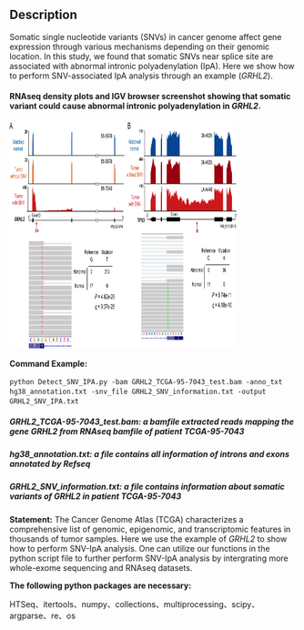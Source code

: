 
## Description
Somatic single nucleotide variants (SNVs) in cancer genome affect gene expression through various mechanisms depending on their genomic location. In this study, we found that somatic SNVs near splice site are associated with abnormal intronic polyadenylation (IpA). Here we show how to perform SNV-associated IpA analysis through an example (*GRHL2*).


#### RNAseq density plots and IGV browser screenshot showing that somatic variant could cause abnormal intronic polyadenylation in *GRHL2*.
<img src="https://github.com/ZhaozzReal/SNV_IPA/blob/main/Examples.png" width="400" height="400"/>



**Command Example:**

```python Detect_SNV_IPA.py -bam GRHL2_TCGA-95-7043_test.bam -anno_txt hg38_annotation.txt -snv_file GRHL2_SNV_information.txt -output GRHL2_SNV_IPA.txt```
##### GRHL2_TCGA-95-7043_test.bam: a bamfile extracted reads mapping the gene *GRHL2* from RNAseq bamfile of patient TCGA-95-7043
##### hg38_annotation.txt: a file contains all information of introns and exons annotated by Refseq
##### GRHL2_SNV_information.txt: a file contains information about somatic variants of *GRHL2* in patient TCGA-95-7043 


**Statement:** The Cancer Genome Atlas (TCGA) characterizes a comprehensive list of genomic, epigenomic, and transcriptomic features in thousands of tumor samples. Here we use the example of *GRHL2* to show how to perform SNV-IpA analysis. One can utilize our functions in the python script file to further perform SNV-IpA analysis by intergrating more whole-exome sequencing and RNAseq datasets.

**The following python packages are necessary:**

HTSeq、itertools、numpy、collections、multiprocessing、scipy、argparse、re、os
